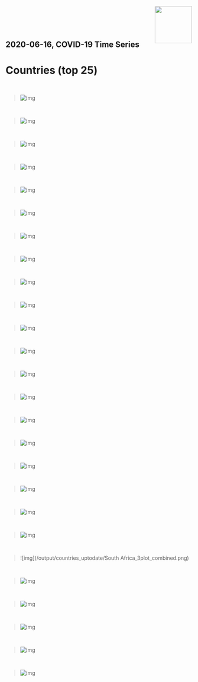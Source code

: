 <img align="right"  height="100" src="/doc/utsw-master-logo-cmyk+BI.png">

 <p>&nbsp;</p> 

 <p>&nbsp;</p> 

## 2020-06-16, COVID-19 Time Series
# Countries (top 25)


 <p>&nbsp;</p> 

>![img](/output/countries_uptodate/US_3plot_combined.png)

 <p>&nbsp;</p> 

>![img](/output/countries_uptodate/Brazil_3plot_combined.png)

 <p>&nbsp;</p> 

>![img](/output/countries_uptodate/Russia_3plot_combined.png)

 <p>&nbsp;</p> 

>![img](/output/countries_uptodate/India_3plot_combined.png)

 <p>&nbsp;</p> 

>![img](/output/countries_uptodate/United-Kingdom_3plot_combined.png)

 <p>&nbsp;</p> 

>![img](/output/countries_uptodate/Spain_3plot_combined.png)

 <p>&nbsp;</p> 

>![img](/output/countries_uptodate/Italy_3plot_combined.png)

 <p>&nbsp;</p> 

>![img](/output/countries_uptodate/Peru_3plot_combined.png)

 <p>&nbsp;</p> 

>![img](/output/countries_uptodate/Iran_3plot_combined.png)

 <p>&nbsp;</p> 

>![img](/output/countries_uptodate/France_3plot_combined.png)

 <p>&nbsp;</p> 

>![img](/output/countries_uptodate/Germany_3plot_combined.png)

 <p>&nbsp;</p> 

>![img](/output/countries_uptodate/Chile_3plot_combined.png)

 <p>&nbsp;</p> 

>![img](/output/countries_uptodate/Turkey_3plot_combined.png)

 <p>&nbsp;</p> 

>![img](/output/countries_uptodate/Mexico_3plot_combined.png)

 <p>&nbsp;</p> 

>![img](/output/countries_uptodate/Pakistan_3plot_combined.png)

 <p>&nbsp;</p> 

>![img](/output/countries_uptodate/Saudi-Arabia_3plot_combined.png)

 <p>&nbsp;</p> 

>![img](/output/countries_uptodate/Canada_3plot_combined.png)

 <p>&nbsp;</p> 

>![img](/output/countries_uptodate/Bangladesh_3plot_combined.png)

 <p>&nbsp;</p> 

>![img](/output/countries_uptodate/China_3plot_combined.png)

 <p>&nbsp;</p> 

>![img](/output/countries_uptodate/Qatar_3plot_combined.png)

 <p>&nbsp;</p> 

>![img](/output/countries_uptodate/South Africa_3plot_combined.png)

 <p>&nbsp;</p> 

>![img](/output/countries_uptodate/Belgium_3plot_combined.png)

 <p>&nbsp;</p> 

>![img](/output/countries_uptodate/Belarus_3plot_combined.png)

 <p>&nbsp;</p> 

>![img](/output/countries_uptodate/Sweden_3plot_combined.png)

 <p>&nbsp;</p> 

>![img](/output/countries_uptodate/Colombia_3plot_combined.png)

 <p>&nbsp;</p> 

>![img](/output/countries_uptodate/Korea,-South_3plot_combined.png)

 <p>&nbsp;</p> 

